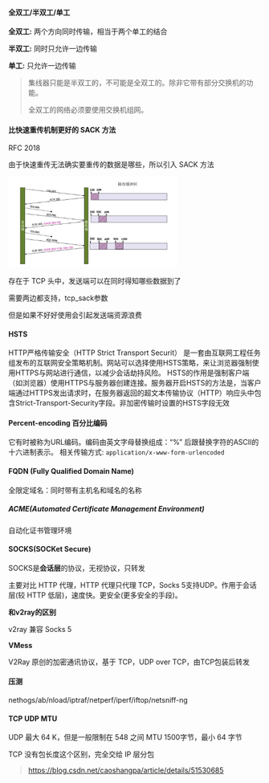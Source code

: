 #### 全双工/半双工/单工

**全双工:** 两个方向同时传输，相当于两个单工的结合

**半双工:** 同时只允许一边传输

**单工:** 只允许一边传输

> 集线器只能是半双工的，不可能是全双工的。除非它带有部分交换机的功能。
>
> 全双工的网络必须要使用交换机组网。


#### 比快速重传机制更好的 SACK 方法

RFC 2018

由于快速重传无法确实要重传的数据是哪些，所以引入 SACK 方法

<img src="others.assets/image-20210523165225007.png" alt="image-20210523165225007" style="zoom:33%;" />

存在于 TCP 头中，发送端可以在同时得知哪些数据到了

需要两边都支持，tcp_sack参数

但是如果不好好使用会引起发送端资源浪费

#### 


#### HSTS
HTTP严格传输安全（HTTP Strict Transport Securit）
是一套由互联网工程任务组发布的互联网安全策略机制。网站可以选择使用HSTS策略，来让浏览器强制使用HTTPS与网站进行通信，以减少会话劫持风险。
HSTS的作用是强制客户端（如浏览器）使用HTTPS与服务器创建连接。服务器开启HSTS的方法是，当客户端通过HTTPS发出请求时，在服务器返回的超文本传输协议（HTTP）响应头中包含Strict-Transport-Security字段。非加密传输时设置的HSTS字段无效


#### Percent-encoding 百分比编码
它有时被称为URL编码。编码由英文字母替换组成：“%” 后跟替换字符的ASCII的十六进制表示。
相关传输方式: `application/x-www-form-urlencoded`


#### FQDN (Fully Qualified Domain Name)
全限定域名：同时带有主机名和域名的名称

##### ACME(Automated Certificate Management Environment)
自动化证书管理环境

#### SOCKS(SOCKet Secure)

SOCKS是**会话层**的协议，无视协议，只转发

主要对比 HTTP 代理，HTTP 代理只代理 TCP，Socks 5支持UDP。作用于会话层(较 HTTP 低层)，速度快。更安全(更多安全的手段)。

**和v2ray的区别**

v2ray 兼容 Socks 5

**VMess**

V2Ray 原创的加密通讯协议，基于 TCP，UDP over TCP，由TCP包装后转发

#### 压测

nethogs/ab/nload/iptraf/netperf/iperf/iftop/netsniff-ng

#### TCP UDP MTU

UDP 最大 64 K，但是一般限制在 548 之间
MTU 1500字节，最小 64 字节

TCP 没有包长度这个区别，完全交给 IP 层分包

> https://blog.csdn.net/caoshangpa/article/details/51530685
